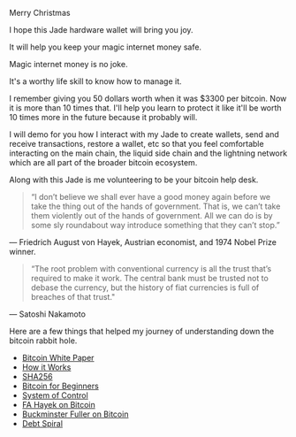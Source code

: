 Merry Christmas   



I hope this Jade hardware wallet will bring you joy.



It will help you keep your magic internet money safe.  



Magic internet money is no joke.



It's a worthy life skill to know how to manage it.



I remember giving you 50 dollars worth when it was $3300 per bitcoin.  Now it is more than 10 times that.  I'll help you learn to protect it like it'll be worth 10 times more in the future because it probably will.



I will demo for you how I interact with my Jade to create wallets, send and receive transactions, restore a wallet, etc so that you feel comfortable interacting on the main chain, the liquid side chain and the lightning network which are all part of the broader bitcoin ecosystem.



Along with this Jade is me volunteering to be your bitcoin help desk.  



> “I don’t believe we shall ever have a good money again before we take the thing out of the hands of government. That is, we can’t take them violently out of the hands of government. All we can do is by some sly roundabout way introduce something that they can’t stop.”

— Friedrich August von Hayek, Austrian economist, and 1974 Nobel Prize winner.



> “The root problem with conventional currency is all the trust that’s required to make it work. The central bank must be trusted not to debase the currency, but the history of fiat currencies is full of breaches of that trust."

— Satoshi Nakamoto



Here are a few things that helped my journey of understanding down the bitcoin rabbit hole. 

- [Bitcoin White Paper](https://bitcoin.org/bitcoin.pdf)
- [How it Works](https://youtu.be/bBC-nXj3Ng4?si=kSotKrjZAoMwoQR4)
- [SHA256](https://youtu.be/S9JGmA5_unY?si=Na8igP6aG2KfaHZM)
- [Bitcoin for Beginners](https://youtu.be/UlKZ83REIkA?si=EAWt73rZB8JliDV5)
- [System of Control](https://youtu.be/FyK4P7ZdOK8?si=tHZdVN1kHjuVo-rl)
- [FA Hayek on Bitcoin](https://youtu.be/9-uo-KfnkhI?si=uv4OQsNTCepWWTkl)
- [Buckminster Fuller on Bitcoin](https://youtu.be/vz2Ycb6ECdQ?si=Z-ZgYxdg2G65ztzS)
- [Debt Spiral](https://youtu.be/xG2Pt0mnoKs?si=LRfCzryojF1vJB7-)
